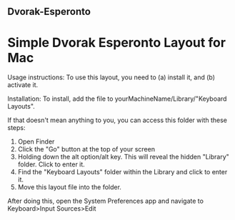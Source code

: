 ## Dvorak-Esperonto
# Simple Dvorak Esperonto Layout for Mac


Usage instructions:
To use this layout, you need to (a) install it, and (b) activate it.

Installation:
To install, add the file to yourMachineName/Library/"Keyboard Layouts".

If that doesn't mean anything to you, you can access this folder with these steps:
1) Open Finder
2) Click the "Go" button at the top of your screen
3) Holding down the alt option/alt key. This will reveal the hidden "Library" folder. Click to enter it.
5) Find the "Keyboard Layouts" folder within the Library and click to enter it.
6) Move this layout file into the folder.

After doing this, open the System Preferences app and navigate to Keyboard>Input Sources>Edit
